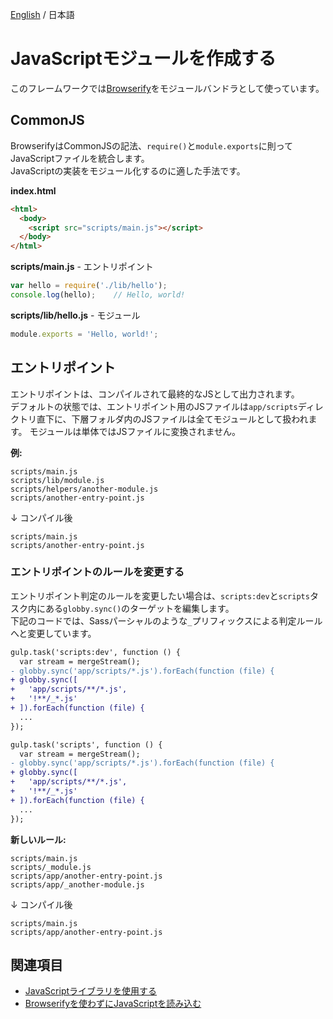 [English](../help/js-modules.md) / 日本語

# JavaScriptモジュールを作成する

このフレームワークでは[Browserify](http://browserify.org/)をモジュールバンドラとして使っています。  

## CommonJS
BrowserifyはCommonJSの記法、`require()`と`module.exports`に則ってJavaScriptファイルを統合します。  
JavaScriptの実装をモジュール化するのに適した手法です。

**index.html**
```html
<html>
  <body>
    <script src="scripts/main.js"></script>
  </body>
</html>
```

**scripts/main.js** - エントリポイント
```js
var hello = require('./lib/hello');
console.log(hello);    // Hello, world!
```

**scripts/lib/hello.js** - モジュール
```js
module.exports = 'Hello, world!';
```

## エントリポイント
エントリポイントは、コンパイルされて最終的なJSとして出力されます。  
デフォルトの状態では、エントリポイント用のJSファイルは`app/scripts`ディレクトリ直下に、下層フォルダ内のJSファイルは全てモジュールとして扱われます。
モジュールは単体ではJSファイルに変換されません。

**例:**

```
scripts/main.js
scripts/lib/module.js
scripts/helpers/another-module.js
scripts/another-entry-point.js
```

↓ コンパイル後

```
scripts/main.js
scripts/another-entry-point.js
```

### エントリポイントのルールを変更する
エントリポイント判定のルールを変更したい場合は、`scripts:dev`と`scripts`タスク内にある`globby.sync()`のターゲットを編集します。  
下記のコードでは、Sassパーシャルのような`_`プリフィックスによる判定ルールへと変更しています。

```diff
gulp.task('scripts:dev', function () {
  var stream = mergeStream();
- globby.sync('app/scripts/*.js').forEach(function (file) {
+ globby.sync([
+   'app/scripts/**/*.js',
+   '!**/_*.js'
+ ]).forEach(function (file) {
  ...
});

gulp.task('scripts', function () {
  var stream = mergeStream();
- globby.sync('app/scripts/*.js').forEach(function (file) {
+ globby.sync([
+   'app/scripts/**/*.js',
+   '!**/_*.js'
+ ]).forEach(function (file) {
  ...
});
```

**新しいルール:**

```
scripts/main.js
scripts/_module.js
scripts/app/another-entry-point.js
scripts/app/_another-module.js
```

↓ コンパイル後

```
scripts/main.js
scripts/app/another-entry-point.js
```

## 関連項目
- [JavaScriptライブラリを使用する](js-libraries.md)
- [Browserifyを使わずにJavaScriptを読み込む](js-without-browserify.md)
